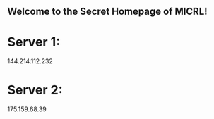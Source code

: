 ## Welcome to the Secret Homepage of MICRL!
# Server 1:
144.214.112.232
# Server 2:
175.159.68.39







